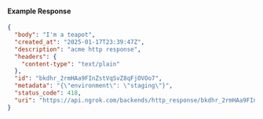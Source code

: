 <!-- Code generated for API Clients. DO NOT EDIT. -->
#### Example Response
```json
{
  "body": "I'm a teapot",
  "created_at": "2025-01-17T23:39:47Z",
  "description": "acme http response",
  "headers": {
    "content-type": "text/plain"
  },
  "id": "bkdhr_2rmHAa9FInZstVqSvZ8qFjOVOo7",
  "metadata": "{\"environment\": \"staging\"}",
  "status_code": 418,
  "uri": "https://api.ngrok.com/backends/http_response/bkdhr_2rmHAa9FInZstVqSvZ8qFjOVOo7"
}
